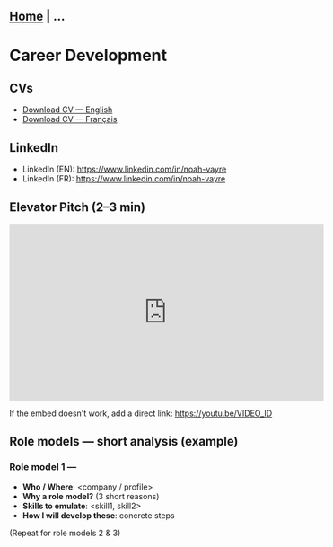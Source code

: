[Home](index_en.md) | ...
---

# Career Development

## CVs
- [Download CV — English](assets/CV_Noah_Vayre_EN.pdf)
- [Download CV — Français](assets/CV_Noah_Vayre_FR.pdf)

## LinkedIn
- LinkedIn (EN): https://www.linkedin.com/in/noah-vayre
- LinkedIn (FR): https://www.linkedin.com/in/noah-vayre

## Elevator Pitch (2–3 min)
<!-- Embed YouTube video: replace VIDEO_ID -->
<iframe width="560" height="315" src="https://www.youtube.com/embed/VIDEO_ID" frameborder="0" allowfullscreen></iframe>

If the embed doesn't work, add a direct link: https://youtu.be/VIDEO_ID

## Role models — short analysis (example)
### Role model 1 — <Name>
- **Who / Where**: <company / profile>
- **Why a role model?** (3 short reasons)
- **Skills to emulate**: <skill1, skill2>
- **How I will develop these**: concrete steps

(Repeat for role models 2 & 3)
